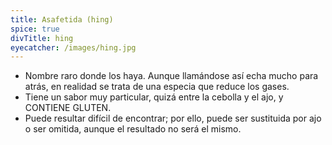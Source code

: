 ```yaml
---
title: Asafetida (hing)
spice: true
divTitle: hing
eyecatcher: /images/hing.jpg
---
```


* Nombre raro donde los haya. Aunque llamándose así echa mucho para atrás, en realidad se trata de una especia que reduce los gases. 
* Tiene un sabor muy particular, quizá entre la cebolla y el ajo, y CONTIENE GLUTEN. 
* Puede resultar difícil de encontrar; por ello, puede ser sustituida por ajo o ser omitida, aunque el resultado no será el mismo.
